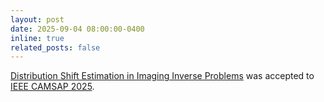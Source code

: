 ```yaml
---
layout: post
date: 2025-09-04 08:00:00-0400
inline: true
related_posts: false
---
```


 [Distribution Shift Estimation in Imaging Inverse Problems]() was accepted to [IEEE CAMSAP 2025](https://camsap25.ig.umons.ac.be).